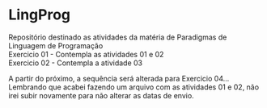 # LingProg
Repositório destinado as atividades da matéria de Paradigmas de Linguagem de Programação</br>
Exercicio 01 - Contempla as atividades 01 e 02</br>
Exercicio 02 - Contempla a atividade 03</br>

A partir do próximo, a sequência será alterada para Exercicio 04...
Lembrando que acabei fazendo um arquivo com as atividades 01 e 02, não irei subir novamente para não alterar as datas de envio. 


